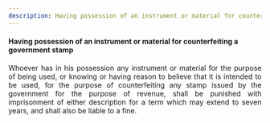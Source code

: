 ```yaml
---
description: Having possession of an instrument or material for counterfeiting a government stamp
---
```


#### Having possession of an instrument or material for counterfeiting a government stamp
<div style="text-align: justify">

Whoever has in his possession any instrument or material for the purpose of being used, or knowing or having reason to believe that it is intended to be used, for the purpose of counterfeiting any stamp issued by the government for the purpose of revenue, shall be punished with imprisonment of either description for a term which may extend to seven years, and shall also be liable to a fine.

</div>

